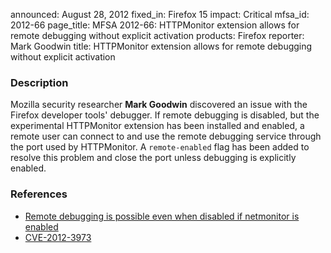 announced: August 28, 2012
fixed_in: Firefox 15
impact: Critical
mfsa_id: 2012-66
page_title: MFSA 2012-66: HTTPMonitor extension allows for remote debugging without explicit activation
products: Firefox
reporter: Mark Goodwin
title: HTTPMonitor extension allows for remote debugging without explicit activation

<h3>Description</h3>

<p>Mozilla security researcher <strong>Mark Goodwin</strong> discovered an issue
with the Firefox developer tools' debugger. If remote debugging is disabled, but
the experimental HTTPMonitor extension has been installed and enabled, a remote
user can connect to and use the remote debugging service through the port used
by HTTPMonitor. A <code>remote-enabled</code> flag has been added to resolve
this problem and close the port unless debugging is explicitly enabled. 
</p>


<h3>References</h3>

<ul>
  <li><a href="https://bugzilla.mozilla.org/show_bug.cgi?id=757128">
      Remote debugging is possible even when disabled if netmonitor is
enabled</a></li>
  <li><a href="http://cve.mitre.org/cgi-bin/cvename.cgi?name=CVE-2012-3973" class="ex-ref">CVE-2012-3973</a></li>
</ul>



